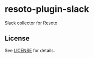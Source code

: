 # resoto-plugin-slack
Slack collector for Resoto

## License
See [LICENSE](../../LICENSE) for details.
